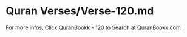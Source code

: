 # Quran Verses/Verse-120.md 

For more infos, Click [QuranBookk - 120](https://www.quranbookk.com/quran/search?q=120) to Search at [QuranBookk.com](http://quranbookk.com/)